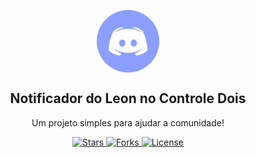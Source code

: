 <p align="center">
 <img width="100px" src="https://github.com/trywesley/desposito/blob/master/assets/readme/discord.webp" align="center" alt="Desposito" />
 <h2 align="center">Notificador do Leon no Controle Dois</h2>
 <p align="center">Um projeto simples para ajudar a comunidade!</p>
</p>
  <p align="center">
    <a href="https://github.com/trywesley/desposito/stargazers">
      <img alt="Stars" src="https://img.shields.io/github/stars/trywesley/desposito?color=orange" />
    </a>
    <a href="https://github.com/trywesley/desposito/network/members">
      <img alt="Forks" src="https://img.shields.io/github/forks/trywesley/desposito?color=9cf" />
    </a>
    <a href="https://en.wikipedia.org/wiki/MIT_License">
      <img alt="License" src="https://img.shields.io/github/license/trywesley/desposito?color=orange" />
    </a>
    <br />
  </p>
</p>
